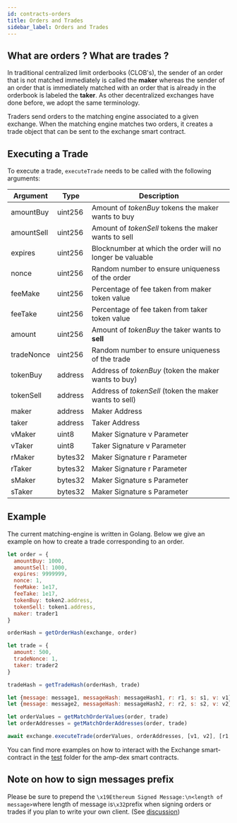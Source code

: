 ```yaml
---
id: contracts-orders
title: Orders and Trades
sidebar_label: Orders and Trades
---
```


## What are orders ? What are trades ?

In traditional centralized limit orderbooks (CLOB's), the sender of an order that is not matched immediately is
called the **maker** whereas the sender of an order that is immediately matched with an order that is already in the
orderbook is labeled the **taker**. As other decentralized exchanges have done before, we adopt the same terminology.

Traders send orders to the matching engine associated to a given exchange. When the matching engine matches two orders, it creates a trade object that can be sent to the exchange smart contract.

## Executing a Trade

To execute a trade, `executeTrade` needs to be called with the following arguments:

| Argument            | Type                             | Description                     |
| ------------------- | -------------------------------- |-------------------------------- |
| amountBuy           | uint256                          | Amount of _tokenBuy_ tokens the maker wants to buy |
| amountSell          | uint256                          | Amount of _tokenSell_ tokens the maker wants to sell |
| expires             | uint256                          | Blocknumber at which the order will no longer be valuable |
| nonce               | uint256                          | Random number to ensure uniqueness of the order |
| feeMake             | uint256                          | Percentage of fee taken from maker token value |
| feeTake             | uint256                          | Percentage of fee taken from taker token value |
| amount              | uint256                          | Amount of _tokenBuy_ the taker wants to **sell** |
| tradeNonce          | uint256                          | Random number to ensure uniqueness of the trade |
| tokenBuy            | address                          | Address of _tokenBuy_ (token the maker wants to buy) |
| tokenSell           | address                          | Address of _tokenSell_ (token the maker wants to sell) |
| maker               | address                          | Maker Address |
| taker               | address                          | Taker Address |
| vMaker              | uint8                            | Maker Signature v Parameter |
| vTaker              | uint8                            | Taker Signature v Parameter |
| rMaker              | bytes32                          | Maker Signature r Parameter |
| rTaker              | bytes32                          | Maker Signature r Parameter |
| sMaker              | bytes32                          | Maker Signature s Parameter |
| sTaker              | bytes32                          | Maker Signature s Parameter |

## Example

The current matching-engine is written in Golang. Below we give an example on how to create a trade corresponding to an order.

```javascript
let order = {
  amountBuy: 1000,
  amountSell: 1000,
  expires: 9999999,
  nonce: 1,
  feeMake: 1e17,
  feeTake: 1e17,
  tokenBuy: token2.address,
  tokenSell: token1.address,
  maker: trader1
}

orderHash = getOrderHash(exchange, order)

let trade = {
  amount: 500,
  tradeNonce: 1,
  taker: trader2
}

tradeHash = getTradeHash(orderHash, trade)

let {message: message1, messageHash: messageHash1, r: r1, s: s1, v: v1} = web3.eth.accounts.sign(orderHash, privateKeyOfTrader1);
let {message: message2, messageHash: messageHash2, r: r2, s: s2, v: v2} = web3.eth.accounts.sign(tradeHash, privateKeyOfTrader2);

let orderValues = getMatchOrderValues(order, trade)
let orderAddresses = getMatchOrderAddresses(order, trade)

await exchange.executeTrade(orderValues, orderAddresses, [v1, v2], [r1, s1, r2, s2])
```

You can find more examples on how to interact with the Exchange smart-contract in the [test](https://github.com/ProofSuite/amp-dex/blob/develop/test/exchange.js) folder for the amp-dex smart contracts.

## Note on how to sign messages prefix

Please be sure to prepend the `\x19Ethereum Signed Message:\n<length of message>`where length of message is`\x32`prefix when signing orders or trades if you plan to write your own client. (See [discussion](https://github.com/ethereum/go-ethereum/issues/3731))
